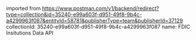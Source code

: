 imported from https://www.postman.com/v1/backend/redirect?type=collection&id=35240-e99a603f-d951-49f8-9b4c-a4299963f087&entityId=58781&publisherType=team&publisherId=37129
collectionId: 35240-e99a603f-d951-49f8-9b4c-a4299963f087
name: FDIC Insitutions Data API